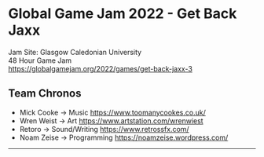# Global Game Jam 2022 - Get Back Jaxx
Jam Site: Glasgow Caledonian University </br>
48 Hour Game Jam </br>
https://globalgamejam.org/2022/games/get-back-jaxx-3

Team Chronos
----------------------------
- Mick Cooke -> Music   https://www.toomanycookes.co.uk/
- Wren Weist -> Art    https://www.artstation.com/wrenwiest
- Retoro -> Sound/Writing   https://www.retrossfx.com/
- Noam Zeise -> Programming  https://noamzeise.wordpress.com/
----------------------------

